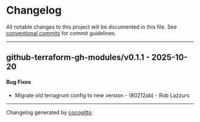 # Changelog
All notable changes to this project will be documented in this file. See [conventional commits](https://www.conventionalcommits.org/) for commit guidelines.

- - -
## github-terraform-gh-modules/v0.1.1 - 2025-10-20
#### Bug Fixes
- Migrate old terragrunt config to new version - (80212ab) - Rob Lazzurs

- - -

Changelog generated by [cocogitto](https://github.com/cocogitto/cocogitto).
